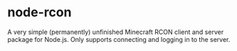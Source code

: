 # node-rcon

A very simple (permanently) unfinished Minecraft RCON client and server package for Node.js. Only supports connecting and logging in to the server.
